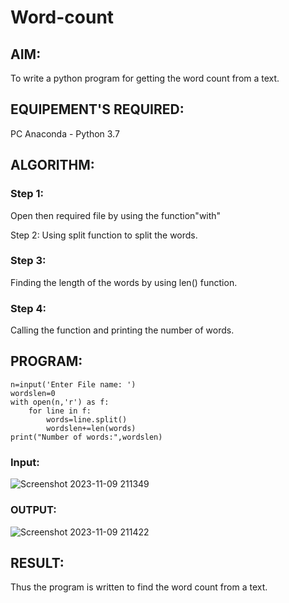 # Word-count
## AIM:
To write a python program for getting the word count from a text.
## EQUIPEMENT'S REQUIRED: 
PC
Anaconda - Python 3.7
## ALGORITHM: 
### Step 1:
Open then required file by using the function"with"

Step 2:
Using split function to split the words.

### Step 3:
Finding the length of the words by using len() function.

### Step 4:
Calling the function and printing the number of words.
## PROGRAM:
```
n=input('Enter File name: ')
wordslen=0
with open(n,'r') as f:
    for line in f:
        words=line.split()
        wordslen+=len(words)
print("Number of words:",wordslen)
```
### Input:

![Screenshot 2023-11-09 211349](https://github.com/sanjay5656/Word-count/assets/115128955/ebc2deff-537b-4063-ace0-e142a41277df)

### OUTPUT:

![Screenshot 2023-11-09 211422](https://github.com/sanjay5656/Word-count/assets/115128955/b623ad67-38a8-4f1b-8f90-69d053010704)

## RESULT:
Thus the program is written to find the word count from a text.
